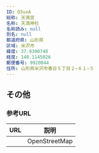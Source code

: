 ```yaml
---
ID: O3uxA
総称: 天満宮
名称: 天満神社
名称読み: null
別名: null
都道府県: 山形県
区域: 米沢市
緯度: 37.9300748
経度: 140.1145026
郵便番号: 9920044
住所: 山形県米沢市春日５丁目２−６１−５
---
```


## その他

### 参考URL

| URL | 説明          |
| --- | ------------- |
|     | OpenStreetMap |
